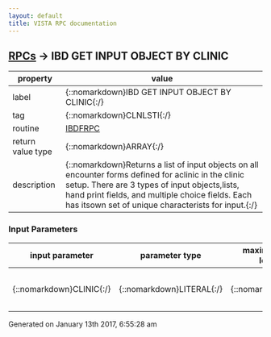 ```yaml
---
layout: default
title: VISTA RPC documentation
---
```




## [RPCs](TableOfContent.md) &#8594; IBD GET INPUT OBJECT BY CLINIC 

 property | value 
--- | --- 
 label | {::nomarkdown}IBD GET INPUT OBJECT BY CLINIC{:/}
 tag | {::nomarkdown}CLNLSTI{:/}
 routine | [IBDFRPC](http://code.osehra.org/dox/Routine_IBDFRPC_source.html)
 return value type | {::nomarkdown}ARRAY{:/}
 description | {::nomarkdown}Returns a list of input objects on all encounter forms defined for aclinic in the clinic setup.  There are 3 types of input objects,lists, hand print fields, and multiple choice fields.  Each has itsown set of unique characterists for input.{:/}

### Input Parameters

| input parameter | parameter type | maximum data length | required | description | 
| --- | --- | --- | --- | --- | 
| {::nomarkdown}CLINIC{:/} | {::nomarkdown}LITERAL{:/} | {::nomarkdown}30{:/} | {::nomarkdown}true{:/} | {::nomarkdown}This is the pointer to file 44 or a unique clinic name.{:/} | 




 Generated on January 13th 2017, 6:55:28 am